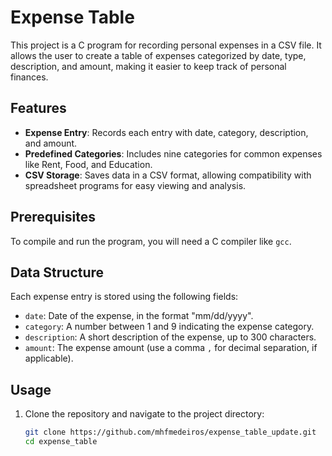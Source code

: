 # Expense Table

This project is a C program for recording personal expenses in a CSV file. It allows the user to create a table of expenses categorized by date, type, description, and amount, making it easier to keep track of personal finances.

## Features

- **Expense Entry**: Records each entry with date, category, description, and amount.
- **Predefined Categories**: Includes nine categories for common expenses like Rent, Food, and Education.
- **CSV Storage**: Saves data in a CSV format, allowing compatibility with spreadsheet programs for easy viewing and analysis.

## Prerequisites

To compile and run the program, you will need a C compiler like `gcc`.

## Data Structure

Each expense entry is stored using the following fields:

- `date`: Date of the expense, in the format "mm/dd/yyyy".
- `category`: A number between 1 and 9 indicating the expense category.
- `description`: A short description of the expense, up to 300 characters.
- `amount`: The expense amount (use a comma `,` for decimal separation, if applicable).

## Usage

1. Clone the repository and navigate to the project directory:

   ```bash
   git clone https://github.com/mhfmedeiros/expense_table_update.git
   cd expense_table
